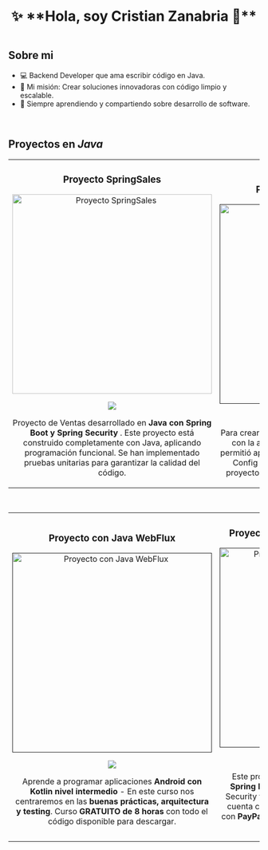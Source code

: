 <div align="center">
<h1 align="center">✨ **Hola, soy Cristian Zanabria 👋**  </h1>
</div>
<img src="">

## Sobre mi

- 💻 Backend Developer que ama escribir código en Java.  
- 🎯 Mi misión: Crear soluciones innovadoras con código limpio y escalable. 
- 🌱 Siempre aprendiendo y compartiendo sobre desarrollo de software.
<br>

## Proyectos en *Java*
<table>
<tr>
<td width="50%">
<h3 align="center">Proyecto SpringSales</h3>
<div align="center">
<a href="https://github.com/CristianZanabria/Sales-BackEnd/tree/7c1dd6a5e2a3129f9d7a5a29c33bf391b2404a12/zdevs-sales" target="_blank"><img src="" width="400" alt="Proyecto SpringSales"></a>
<p>
<a href="https://github.com/CristianZanabria/Sales-BackEnd/tree/7c1dd6a5e2a3129f9d7a5a29c33bf391b2404a12/zdevs-sales" target="_blank">
<img src="https://img.shields.io/badge/CÓDIGO-ff9?style=for-the-badge&logo=github&logoColor=black">
</a>
</p>
<div>
<p>Proyecto de Ventas desarrollado en <strong>Java con Spring Boot y Spring Security</strong>
  . Este proyecto está construido completamente con Java,  aplicando programación funcional. Se han implementado pruebas unitarias para garantizar la calidad del código.</p>
</div>

</div>
                                                                                      
</td>

<td width="50%">
               <br>
<h3 align="center">Proyecto Microservice Java</h3>
<div align="center">                                       
<a href="" target="_blank"><img src="" width="400" alt="Proyecto Microservice Java"></a>
<br>
<p>
<a href="" target="_blank">
<img src="https://img.shields.io/badge/C%C3%93DIGO-80ffaa?style=for-the-badge&logo=github&logoColor=black">
</a>
</p>
<p>Para crear este proyecto fue <strong>imprescindible</strong> trabajar con la arquitectura de microservicios. Esto nos permitió aplicar los conceptos de Discovery Server y Config Server, y comprender cómo se crea un proyecto con Spring Boot 3 y Java microservices.</p>
</div>                                                             
</table>                                                                                 
</div>
<br>

<table>
<tr>
<td width="50%">
<h3 align="center">Proyecto con Java WebFlux</h3>
<div align="center">
<a href="" target="_blank"><img src="" width="400" alt="Proyecto con Java WebFlux"></a>
<p>
<a href="" target="_blank">
<img src="https://img.shields.io/badge/CÓDIGO-ff9?style=for-the-badge&logo=github&logoColor=black">
</a>
</p>
<p>Aprende a programar aplicaciones <strong>Android con Kotlin nivel intermedio</strong> - En este curso nos centraremos en las <strong>buenas prácticas, arquitectura y testing</strong>. Curso <strong>GRATUITO de 8 horas</strong> con todo el código disponible para descargar.</p>
</div>
                                                                                      
</td>       

<td width="50%">
<h3 align="center">Proyecto de reservación de restaurante</h3>
<div align="center">
<a href="" target="_blank"><img src="" width="400" alt="Proyecto con Java 21 y springBoot 3"></a>
<p>
<a href="https://github.com/CristianZanabria/restaurant_reservation_api.git" target="_blank">
<img src="https://img.shields.io/badge/C%C3%93DIGO-cfaae0?style=for-the-badge&logo=github&logoColor=black">
</a>
</p>
<p>Este proyecto está desarrollado con<strong> Java 21 y Spring Boot 3 </strong> 
integrando seguridad con Spring Security y autenticación basada en JWT 
  <strong>Además, </strong>cuenta con una pasarela de pagos implementada con <strong> PayPal,
   </strong> permitiendo gestionar reservas y pagos de manera segura y eficiente.</p>
</div>
                                                                                      
</td>  
</table>                                                                                 
</div>
<br>


